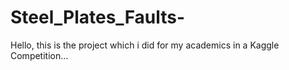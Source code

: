 # Steel_Plates_Faults-
Hello, this is the project which i did for my academics in a Kaggle Competition...
